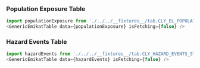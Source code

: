 ### Population Exposure Table
```js
import populationExposure from './../../__fixtures__/tab.CLY_EL_POPULATION_INTERPOLATED.2016.json';
<GenericEmikatTable data={populationExposure} isFetching={false} />
```

### Hazard Events Table
```js
import hazardEvents from './../../__fixtures__/tab.CLY_HAZARD_EVENTS_STUDY.2036.json';
<GenericEmikatTable data={hazardEvents} isFetching={false} />
```
